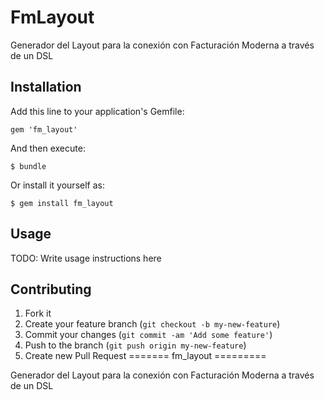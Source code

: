 # FmLayout

Generador del Layout para la conexión con Facturación Moderna a través de un DSL

## Installation

Add this line to your application's Gemfile:

    gem 'fm_layout'

And then execute:

    $ bundle

Or install it yourself as:

    $ gem install fm_layout

## Usage

TODO: Write usage instructions here

## Contributing

1. Fork it
2. Create your feature branch (`git checkout -b my-new-feature`)
3. Commit your changes (`git commit -am 'Add some feature'`)
4. Push to the branch (`git push origin my-new-feature`)
5. Create new Pull Request
=======
fm_layout
=========

Generador del Layout para la conexión con Facturación Moderna a través de un DSL

